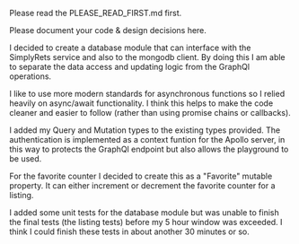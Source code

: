 Please read the PLEASE_READ_FIRST.md first.

Please document your code & design decisions here.

I decided to create a database module that can interface with the SimplyRets service and also to the mongodb
client. By doing this I am able to separate the data access and updating logic from the GraphQl operations.

I like to use more modern standards for asynchronous functions so I relied heavily on async/await functionality.
I think this helps to make the code cleaner and easier to follow (rather than using promise chains or callbacks).

I added my Query and Mutation types to the existing types provided. The authentication is implemented as a
context funtion for the Apollo server, in this way to protects the GraphQl endpoint but also allows the
playground to be used.

For the favorite counter I decided to create this as a "Favorite" mutable property. It can either increment
or decrement the favorite counter for a listing.

I added some unit tests for the database module but was unable to finish the final tests (the listing tests)
before my 5 hour window was exceeded. I think I could finish these tests in about another 30 minutes or so.